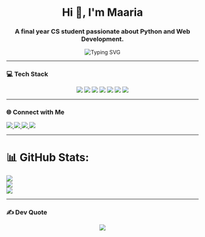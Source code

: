 <h1 align="center">Hi 👋, I'm Maaria</h1>
<h3 align="center">A final year CS student passionate about Python and Web Development. </h3>

<p align="center">
  <img src="https://readme-typing-svg.demolab.com?font=Fira+Code&pause=1000&center=true&vCenter=true&width=440&lines=Aspiring+Frontend+Developer;Python+Learner;Tech-Enthusiast;Building+real-world+projects+daily!" alt="Typing SVG" />
</p>

---

### 💻 Tech Stack
<p align="center">
  <img src="https://img.shields.io/badge/python-3670A0?style=for-the-badge&logo=python&logoColor=ffdd54"/>
  <img src="https://img.shields.io/badge/c-%2300599C.svg?style=for-the-badge&logo=c&logoColor=white"/>
  <img src="https://img.shields.io/badge/java-%23ED8B00.svg?style=for-the-badge&logo=openjdk&logoColor=white"/>
  <img src="https://img.shields.io/badge/html5-%23E34F26.svg?style=for-the-badge&logo=html5&logoColor=white"/>
  <img src="https://img.shields.io/badge/css3-%231572B6.svg?style=for-the-badge&logo=css3&logoColor=white"/>
  <img src="https://img.shields.io/badge/javascript-%23323330.svg?style=for-the-badge&logo=javascript&logoColor=%23F7DF1E"/>
  <img src="https://img.shields.io/badge/php-%23777BB4.svg?style=for-the-badge&logo=php&logoColor=white"/>
</p>

---

### 🌐 Connect with Me
<p align="left">
  <a href="https://www.linkedin.com/in/maariakh-cs/" target="_blank">
    <img src="https://img.shields.io/badge/LinkedIn-%230077B5.svg?style=for-the-badge&logo=linkedin&logoColor=white" />
  </a>
  <a href="https://www.kaggle.com/maariakhan18" target="_blank">
    <img src="https://img.shields.io/badge/Kaggle-20BEFF?style=for-the-badge&logo=kaggle&logoColor=white" />
  </a>
  <a href="https://www.hackerrank.com/maariakhan_18" target="_blank">
    <img src="https://img.shields.io/badge/HackerRank-2EC866?style=for-the-badge&logo=HackerRank&logoColor=white" />
  </a>
  <a href="https://www.leetcode.com/maariak-cs" target="_blank">
    <img src="https://img.shields.io/badge/LeetCode-%23000000.svg?style=for-the-badge&logo=leetcode&logoColor=white" />
  </a>
</p>

---

# 📊 GitHub Stats:
![](https://github-readme-stats.vercel.app/api?username=maariak-cs&theme=dark&hide_border=false&include_all_commits=false&count_private=false)<br/>
![](https://nirzak-streak-stats.vercel.app/?user=maariak-cs&theme=dark&hide_border=false)<br/>
![](https://github-readme-stats.vercel.app/api/top-langs/?username=maariakh-cs&theme=dark&hide_border=false&include_all_commits=false&count_private=false&layout=compact)

---

### ✍️ Dev Quote
<p align="center">
  <img src="https://quotes-github-readme.vercel.app/api?type=horizontal&theme=radical"/>
</p>


